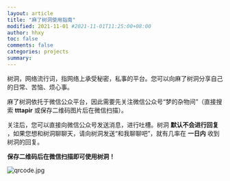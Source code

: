 ```yaml
---
layout: article
title: "麻了树洞使用指南"
modified: 2021-11-01 #2021-11-01T11:25:00+08:00
author: hhxy
toc: false
comments: false
categories: projects
summary: 
---
```


树洞，网络流行词，指网络上承受秘密，私事的平台。您可以向麻了树洞分享自己的日常、苦恼、烦心事。

麻了树洞依托于微信公众平台，因此需要先关注微信公众号“梦的杂物间”（直接搜索 **tttapir** 或保存二维码图片后在微信扫描）。

关注后，您可以直接向微信公众号发送消息，进行吐槽。树洞 **默认不会进行回复** ，如果您想和树洞聊聊天，请向树洞发送“和我聊聊吧”，就有几率在 **一日内** 收到树洞的回复。

**保存二维码后在微信扫描即可使用树洞！**

![qrcode.jpg](https://i.loli.net/2021/11/02/Fd4MIkjWBUOxpSJ.jpg)
